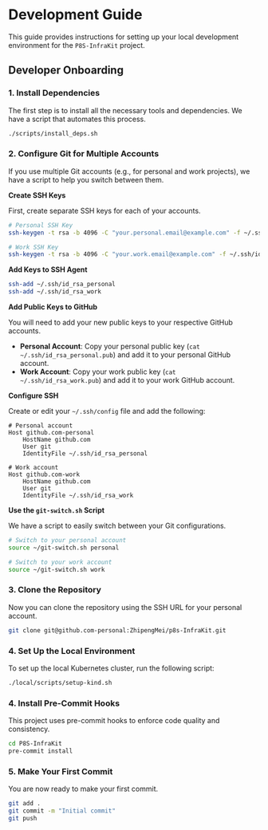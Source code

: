 # Development Guide

This guide provides instructions for setting up your local development environment for the `P8S-InfraKit` project.

## Developer Onboarding

### 1. Install Dependencies

The first step is to install all the necessary tools and dependencies. We have a script that automates this process.

```bash
./scripts/install_deps.sh
```

### 2. Configure Git for Multiple Accounts

If you use multiple Git accounts (e.g., for personal and work projects), we have a script to help you switch between them.

**Create SSH Keys**

First, create separate SSH keys for each of your accounts.

```bash
# Personal SSH Key
ssh-keygen -t rsa -b 4096 -C "your.personal.email@example.com" -f ~/.ssh/id_rsa_personal

# Work SSH Key
ssh-keygen -t rsa -b 4096 -C "your.work.email@example.com" -f ~/.ssh/id_rsa_work
```

**Add Keys to SSH Agent**

```bash
ssh-add ~/.ssh/id_rsa_personal
ssh-add ~/.ssh/id_rsa_work
```

**Add Public Keys to GitHub**

You will need to add your new public keys to your respective GitHub accounts.

*   **Personal Account**: Copy your personal public key (`cat ~/.ssh/id_rsa_personal.pub`) and add it to your personal GitHub account.
*   **Work Account**: Copy your work public key (`cat ~/.ssh/id_rsa_work.pub`) and add it to your work GitHub account.

**Configure SSH**

Create or edit your `~/.ssh/config` file and add the following:

```
# Personal account
Host github.com-personal
    HostName github.com
    User git
    IdentityFile ~/.ssh/id_rsa_personal

# Work account
Host github.com-work
    HostName github.com
    User git
    IdentityFile ~/.ssh/id_rsa_work
```

**Use the `git-switch.sh` Script**

We have a script to easily switch between your Git configurations.

```bash
# Switch to your personal account
source ~/git-switch.sh personal

# Switch to your work account
source ~/git-switch.sh work
```

### 3. Clone the Repository

Now you can clone the repository using the SSH URL for your personal account.

```bash
git clone git@github.com-personal:ZhipengMei/p8s-InfraKit.git
```

### 4. Set Up the Local Environment

To set up the local Kubernetes cluster, run the following script:

```bash
./local/scripts/setup-kind.sh
```

### 4. Install Pre-Commit Hooks

This project uses pre-commit hooks to enforce code quality and consistency.

```bash
cd P8S-InfraKit
pre-commit install
```

### 5. Make Your First Commit

You are now ready to make your first commit.

```bash
git add .
git commit -m "Initial commit"
git push
